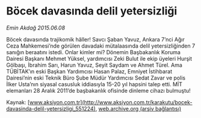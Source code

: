 # Böcek davasında delil yetersizliği

*Emin Akdağ 2015.06.08*

<div class="pNewsDetailMainContent ctx_content" itemprop="articleBody">
 <p>
  Böcek davasında trajikomik hâller! Savcı Şaban Yavuz, Ankara 7’nci Ağır Ceza Mahkemesi’nde görülen davadaki mütalaasında delil yetersizliğinden 7 sanığın beraatını istedi. Onlar kimler mi? Dönemin Başbakanlık Koruma Dairesi Başkanı Mehmet Yüksel, yardımcısı Zeki Bulut ile ekip üyeleri Hurşit Gölbaşı, İbrahim Sarı, Harun Yavuz, Seyit Saydam ve Ahmet Türel. Ama TÜBİTAK’ın eski Başkan Yardımcısı Hasan Palaz, Emniyet İstihbarat Dairesi’nin eski Teknik Büro Şube Müdür Yardımcısı Sedat Zavar ve polis İlker Usta’nın siyasal casusluk iddiasıyla 15-20 yıl hapsini talep etti. MİT elemanları 28 Aralık 2011’de başbakanlık ofisinde dinleme cihazı bulmuştu!
 </p>
</div>


Kaynak: [www.aksiyon.com.tr](http://www.aksiyon.com.tr/karakutu/bocek-davasinda-delil-yetersizligi_551224), [web.archive.org (arşiv bağlantısı)](http://web.archive.org/web/20151219181847/http://www.aksiyon.com.tr/karakutu/bocek-davasinda-delil-yetersizligi_551224)
